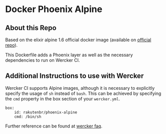 # Docker Phoenix Alpine

## About this Repo

Based on the elixir alpine 1.6 official docker image (available on [official repo](https://github.com/c0b/docker-elixir)).

This Dockerfile adds a Phoenix layer as well as the necessary dependencies to run on Wercker CI.

## Additional Instructions to use with Wercker

Wercker CI supports Alpine images, although it is necessary to explicitly specify the usage of `sh` instead of `bash`. This can be achieved by specifying the `cmd` property in the box section of your `wercker.yml`.

```
box:
	id: rakutenbr/phoenix-alpine
	cmd: /bin/sh
```

Further reference can be found at [wercker faq](http://devcenter.wercker.com/docs/faq/alpine-faq).
